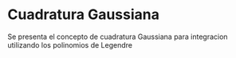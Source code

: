 # Cuadratura Gaussiana

Se presenta el concepto de cuadratura Gaussiana para integracion utilizando los polinomios de Legendre

